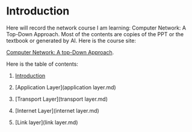 # Introduction

Here will record the network course I am learning: Computer Network: A Top-Down Approach. Most of the contents are copies of the PPT or the textbook or generated by AI.
Here is the course site:

[Computer Network: A top-Down Approach](https://gaia.cs.umass.edu/kurose_ross/lectures.php).

Here is the table of contents:

1. [Introduction](introduction.md)

2. [Application Layer](application layer.md)

3. [Transport Layer](transport layer.md)

4. [Internet Layer](internet layer.md)

5. [Link layer](link layer.md)


